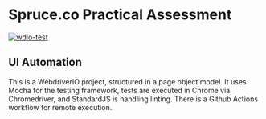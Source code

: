 # Spruce.co Practical Assessment
[![wdio-test](https://github.com/angelo-loria/spruce-practical-assessment/actions/workflows/wdio-test.yaml/badge.svg)](https://github.com/angelo-loria/spruce-practical-assessment/actions/workflows/wdio-test.yaml)

## UI Automation
This is a WebdriverIO project, structured in a page object model. It uses Mocha for the testing framework, tests are executed in Chrome via Chromedriver, and StandardJS is handling linting. There is a Github Actions workflow for remote execution.


